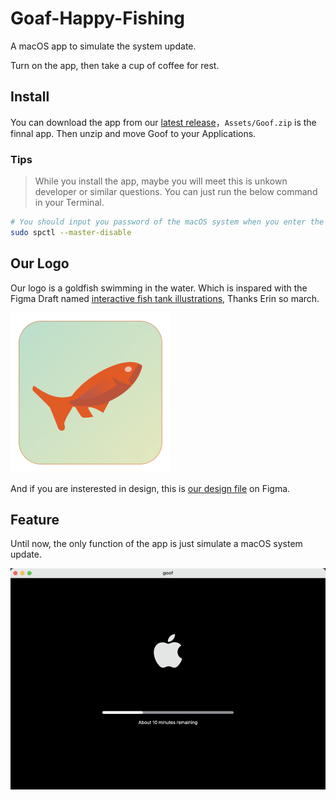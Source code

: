 # Goaf-Happy-Fishing

A macOS app to simulate the system update.

Turn on the app, then take a cup of coffee for rest.

## Install

You can download the app from our [latest release](https://github.com/logeast/Goaf-Happy-Fishing/releases/latest)，`Assets/Goof.zip` is the finnal app. Then unzip and move Goof to your Applications.

### Tips

> While you install the app, maybe you will meet this is unkown developer or similar questions. You can just run the below command in your Terminal.

```bash
# You should input you password of the macOS system when you enter the command.
sudo spctl --master-disable
```

## Our Logo

Our logo is a goldfish swimming in the water. Which is inspared with the Figma Draft named [interactive fish tank illustrations](https://www.figma.com/community/file/1047377800290712934/interactive-fish-tank-illustrations), Thanks Erin so march.

![goof-logo](./design/goof-logo.png)

And if you are insterested in design, this is [our design file](https://www.figma.com/file/i4QqODXPhRXzshhqt8PhEd/Goof---Happy-Fishing?node-id=0%3A1) on Figma.

## Feature

Until now, the only function of the app is just simulate a macOS system update.

![Goaf example](./design/goaf-example.png)
